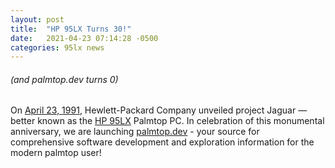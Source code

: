 ```yaml
---
layout: post
title:  "HP 95LX Turns 30!"
date:   2021-04-23 07:14:28 -0500
categories: 95lx news
---
```


###### (and palmtop.dev turns 0)
On [April 23, 1991](http://www.hp.com/hpinfo/abouthp/histnfacts/museum/personalsystems/0025/0025history.html), Hewlett-Packard Company unveiled project Jaguar — better known as the [HP 95LX](http://www.hpmuseum.net/display_item.php?hw=202) Palmtop PC. In celebration of this monumental anniversary, we are launching [palmtop.dev](/) - your source for comprehensive software development and exploration information for the modern palmtop user!  
